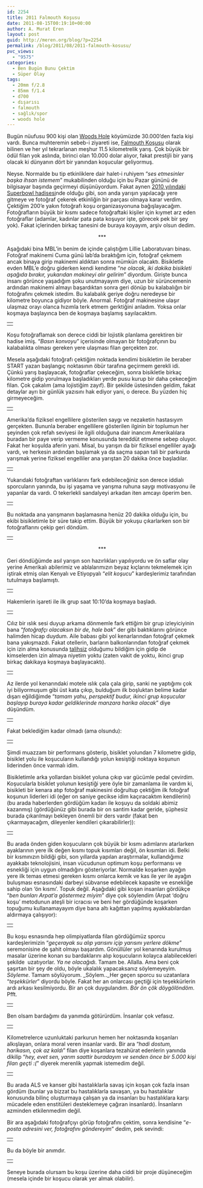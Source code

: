 ```yaml
---
id: 2254
title: 2011 Falmouth Koşusu
date: 2011-08-15T00:19:10+00:00
author: A. Murat Eren
layout: post
guid: http://meren.org/blog/?p=2254
permalink: /blog/2011/08/2011-falmouth-kosusu/
pvc_views:
  - "9575"
categories:
  - Ben Bugün Bunu Çektim
  - Süper Olay
tags:
  - 20mm f/2.8
  - 85mm f/1.4
  - d700
  - dışarısı
  - falmouth
  - sağlık/spor
  - woods hole
---
```

Bugün nüufusu 900 kişi olan [Woods Hole](http://meren.org/blog/2011/06/woods-holeda-yasam/) köyümüzde 30.000&#8217;den fazla kişi vardı. Bunca muhteremin sebeb-i ziyareti ise, [Falmouth Koşusu](http://en.wikipedia.org/wiki/Falmouth_Road_Race) olarak bilinen ve her yıl tekrarlanan meşhur 11.5 kilometrelik yarış. Çok büyük bir ödül filan yok aslında, birinci olan 10.000 dolar alıyor, fakat prestijli bir yarış olacak ki dünyanın dört bir yanından koşucular geliyormuş.

Neyse. Normalde bu tip etkinliklere dair halet-i ruhiyem &#8220;_ses etmesinler başka ihsan istemem_&#8221; mukabilinden olduğu için bu Pazar gününü de bilgisayar başında geçirmeyi düşünüyordum. Fakat aynen [2010 yılındaki Superbowl hadisesi](http://meren.org/blog/2010/02/super-bowl-esnasinda-french-quarter-new-orleans/)nde olduğu gibi, son anda yarışın yapılacağı yere gitmeye ve fotoğraf çekerek etkinliğin bir parçası olmaya karar verdim. Çektiğim 200&#8217;e yakın fotoğrafı koşu organizasyonuna bağışlayacağım. Fotoğrafların büyük bir kısmı sadece fotoğraftaki kişiler için kıymet arz eden fotoğraflar (adamlar, kadınlar pata pata koşuyor işte, görecek pek bir şey yok). Fakat içlerinden birkaç tanesini de buraya koyayım, arşiv olsun dedim.

<p style="text-align: center;">
  ***
</p>

Aşağıdaki bina MBL&#8217;in benim de içinde çalıştığım Lillie Laboratuvarı binası. Fotoğraf makinemi Cuma günü lab&#8217;da bıraktığım için, fotoğraf çekmem ancak binaya girip makinemi aldıktan sonra mümkün olacaktı. Bisikletle evden MBL&#8217;e doğru giderken kendi kendime &#8220;_ne olacak, iki dakika bisikleti aşağıda bırakır, yukarıdan makineyi alır gelirim_&#8221; diyordum. Girişte bunca insanı görünce yaşadığım şoku unutmayayım diye, uzun bir sürüncemenin ardından makinemi almayı başardıktan sonra geri dönüp bu kalabalığın bir fotoğrafını çekmek istedim. Bu kalabalık geriye doğru neredeyse bir kilometre boyunca gidiyor böyle. Anormal. Fotoğraf makinesine ulaşır ulaşmaz orayı olanca hızımla terk etmem gerktiğini anladım. Yoksa onlar koşmaya başlayınca ben de koşmaya başlamış sayılacaktım.

<table border="0" width="100%">
  <tr>
    <td align="center">
      <img src="{{ site.baseurl }}/images/2011-falmouth-kosusu-frace-3.jpg" border="0/" alt="" />
    </td>
  </tr>
</table>

Koşu fotoğraflamak son derece ciddi bir lojistik planlama gerektiren bir hadise imiş. &#8220;_Basın konvoyu_&#8221; içerisinde olmayan bir fotoğrafçının bu kalabalıkta olması gereken yere ulaşması filan gerçekten zor.

Mesela aşağıdaki fotoğrafı çektiğim noktada kendimi bisikletim ile beraber START yazan başlangıç noktasının öbür tarafına geçirmem gerekli idi. Çünkü yarış başlayacak, fotoğraflar çekeceğim, sonra bisikletle birkaç kilometre gidip yorulmaya başladıkları yerde pusu kurup bir daha çekeceğim filan. Çok çakalım (ama lojistiğim zayıf). Bir şekilde üstesinden geldim, fakat detaylar ayrı bir günlük yazısını hak ediyor yani, o derece. Bu yüzden hiç girmeyeceğim.

<table border="0" width="100%">
  <tr>
    <td align="center">
      <img src="{{ site.baseurl }}/images/2011-falmouth-kosusu-frace-4.jpg" border="0/" alt="" />
    </td>
  </tr>
</table>

Amerika&#8217;da fiziksel engellilere gösterilen saygı ve nezaketin hastasıyım gerçekten. Bununla beraber engellilere gösterilen ilginin bir toplumun her şeyinden çok refah seviyesi ile ilgili olduğuna dair inancım Amerikalılara buradan bir paye verip vermeme konusunda tereddüt etmeme sebep oluyor. Fakat her koşulda aferin yani. Misal, bu yarışın da bir fiziksel engelliler ayağı vardı, ve herkesin ardından başlamak ya da saçma sapan tali bir parkurda yarışmak yerine fiziksel engelliler ana yarıştan 20 dakika önce başladılar.

<table border="0" width="100%">
  <tr>
    <td align="center">
      <img src="{{ site.baseurl }}/images/2011-falmouth-kosusu-frace-10.jpg" border="0/" alt="" />
    </td>
  </tr>
</table>

Yukarıdaki fotoğraftan varlıklarını fark edebileceğiniz son derece iddialı sporcuların yanında, bu işi yaşama ve yarışma ruhuna saygı motivasyonu ile yapanlar da vardı. O tekerlekli sandalyeyi arkadan iten amcayı öperim ben.

<table border="0" width="100%">
  <tr>
    <td align="center">
      <img src="{{ site.baseurl }}/images/2011-falmouth-kosusu-frace-14.jpg" border="0/" alt="" />
    </td>
  </tr>
</table>

Bu noktada ana yarışmanın başlamasına henüz 20 dakika olduğu için, bu ekibi bisikletimle bir süre takip ettim. Büyük bir yokuşu çıkarlarken son bir fotoğraflarını çekip geri döndüm.

<table border="0" width="100%">
  <tr>
    <td align="center">
      <img src="{{ site.baseurl }}/images/2011-falmouth-kosusu-frace-16.jpg" border="0/" alt="" />
    </td>
  </tr>
</table>

<p style="text-align: center;">
  ***
</p>

Geri döndüğümde asıl yarışın son hazırlıkları yapılıyordu ve ön saflar olay yerine Amerikalı abilerimiz ve ablalarımızın beyaz kıçlarını tekmelemek için iştirak etmiş olan Kenyalı ve Etiyopyalı &#8220;_elit koşucu_&#8221; kardeşlerimiz tarafından tutulmaya başlamıştı.

<table border="0" width="100%">
  <tr>
    <td align="center">
      <img src="{{ site.baseurl }}/images/2011-falmouth-kosusu-frace-19.jpg" border="0/" alt="" />
    </td>
  </tr>
</table>

Hakemlerin işareti ile ilk grup saat 10:10&#8217;da koşmaya başladı.

<table border="0" width="100%">
  <tr>
    <td align="center">
      <img src="{{ site.baseurl }}/images/2011-falmouth-kosusu-frace-27.jpg" border="0/" alt="" />
    </td>
  </tr>
</table>

Cılız bir ıslık sesi duyup arkama dönmemle fark ettiğim bir grup izleyiciyinin bana &#8220;_fotoğrafçı olacaksın bir de, hale bak_&#8221; der gibi baktıklarını görünce halimden hicap duydum. Aile babası gibi yol kenarlarından fotoğraf çekmek bana yakışmazdı. Fakat otellerin, barların balkonlarından fotoğraf çekmek için izin alma konusunda [talihsiz](http://meren.org/blog/2009/01/biscuit-palace-clover-grill/) olduğumu bildiğim için gidip de kimselerden izin almaya niyetim yoktu (zaten vakit de yoktu, ikinci grup birkaç dakikaya koşmaya başlayacaktı).

<table border="0" width="100%">
  <tr>
    <td align="center">
      <img src="{{ site.baseurl }}/images/2011-falmouth-kosusu-frace-28.jpg" border="0/" alt="" />
    </td>
  </tr>
</table>

Az ilerde yol kenarındaki motele ıslık çala çala girip, sanki ne yaptığımı çok iyi biliyormuşum gibi üst kata çıkıp, bulduğum ilk boşluktan belime kadar dışarı eğildiğimde &#8220;_tamam yahu, perspektif budur, ikinci grup koşucular başlayıp buraya kadar geldiklerinde manzara harika olacak_&#8221; diye düşündüm.

<table border="0" width="100%">
  <tr>
    <td align="center">
      <img src="{{ site.baseurl }}/images/2011-falmouth-kosusu-frace-31.jpg" border="0/" alt="" />
    </td>
  </tr>
</table>

Fakat beklediğim kadar olmadı (ama olsundu):

<table border="0" width="100%">
  <tr>
    <td align="center">
      <img src="{{ site.baseurl }}/images/2011-falmouth-kosusu-frace-40.jpg" border="0/" alt="" />
    </td>
  </tr>
</table>

Şimdi muazzam bir performans gösterip, bisiklet yolundan 7 kilometre gidip, bisiklet yolu ile koşucuların kullandığı yolun kesiştiği noktaya koşunun liderinden önce varmalı idim.

Bisikletimle arka yollardan bisiklet yoluna çıkıp var gücümle pedal çevirdim. Koşucularla bisiklet yolunun kesiştiği yere öyle bir zamanlama ile vardım ki, bisikleti bir kenara atıp fotoğraf makinesini doğrultup çektiğim ilk fotoğraf koşunun liderleri idi (eğer on saniye gecikse idim kaçıracaktım kendilerini) (bu arada haberlerden gördüğüm kadarı ile koşuyu da soldaki abimiz kazanmış) (gördüğünüz gibi burada bir on santim kadar geride, şüphesiz burada çıkarılmayı bekleyen önemli bir ders vardır (fakat ben çıkarmayacağım, dileyenler kendileri çıkarabilirler)):

<table border="0" width="100%">
  <tr>
    <td align="center">
      <img src="{{ site.baseurl }}/images/2011-falmouth-kosusu-frace-41.jpg" border="0/" alt="" />
    </td>
  </tr>
</table>

Bu arada önden giden koşucuların çok büyük bir kısmı adımlarını atarlarken ayaklarının yere ilk değen kısmı topuk kısımları değil, ön kısımları idi. Belki bir kısmınızın bildiği gibi, son yıllarda yapılan araştırmalar, kullandığımız ayakkabı teknolojisini, insan vücudunun optimum koşu performansı ve esnekliği için uygun olmadığını gösteriyorlar. Normalde koşarken ayağın yere ilk temas etmesi gereken kısmı onlarca kemik ve kas ile yer ile ayağın buluşması esnasındaki darbeyi sübvanse edebilecek kapasite ve esnekliğe sahip olan &#8216;ön kısmı&#8217;. Topuk değil. Aşağıdaki gibi koşan insanları gördükçe &#8220;_ben bunları Arpat&#8217;a göstermez miyim_&#8221; diye çok söylendim (Arpat &#8216;doğru koşu&#8217; metodunun ateşli bir icracısı ve beni her gördüğünde koşarken topuğumu kullanamayayım diye bana altı kağıttan yapılmış ayakkabılardan aldırmaya çalışıyor):

<table border="0" width="100%">
  <tr>
    <td align="center">
      <img src="{{ site.baseurl }}/images/2011-falmouth-kosusu-frace-49.jpg" border="0/" alt="" />
    </td>
  </tr>
</table>

Bu koşu esnasında hep olimpiyatlarda filan gördüğümüz sporcu kardeşlerimizin &#8220;_geçerayak su alıp yarısını içip yarısını yerlere dökme_&#8221; seremonisine de şahit olmayı başardım. Gönüllüler yol kenarında kurulmuş masalar üzerine konan su bardaklarını alıp koşucuların kolayca alabilecekleri şekilde  uzatıyorlar. _Ya ne olacağıdı_. Tamam be. Allalla. Ama beni çok şaşırtan bir şey de oldu, böyle ukalalık yapacaksanız söylemeyeyim. _Söyleme_. Tamam söylüyorum. _Söylem.._Her geçen sporcu su uzatanlara &#8220;_teşekkürler_&#8221; diyordu böyle. Fakat her an onlarcası geçtiği için teşekkürlerin ardı arkası kesilmiyordu. Bir an çok duygulandım. _Bör ön çök döygölöndöm_. Pfft.

<table border="0" width="100%">
  <tr>
    <td align="center">
      <img src="{{ site.baseurl }}/images/2011-falmouth-kosusu-frace-60.jpg" border="0/" alt="" />
    </td>
  </tr>
</table>

Ben olsam bardağımı da yanımda götürürdüm. İnsanlar çok vefasız.

<table border="0" width="100%">
  <tr>
    <td align="center">
      <img src="{{ site.baseurl }}/images/2011-falmouth-kosusu-frace-64.jpg" border="0/" alt="" />
    </td>
  </tr>
</table>

Kilometrelerce uzunluktaki parkurun hemen her noktasında koşanları alkışlayan, onlara moral veren insanlar vardı. Bir ara &#8220;_hadi dostum, harikasın, çok az kaldı_&#8221; filan diye koşanlara tezahürat edenlerin yanında dikilip &#8220;_hey, evet sen, yarım saattir buradayım ve senden önce bir 5.000 kişi filan geçti :(_&#8221; diyerek merenlik yapmak istemedim değil.

<table border="0" width="100%">
  <tr>
    <td align="center">
      <img src="{{ site.baseurl }}/images/2011-falmouth-kosusu-frace-65.jpg" border="0/" alt="" />
    </td>
  </tr>
</table>

Bu arada ALS ve kanser gibi hastalıklarla savaş için koşan çok fazla insan gördüm (bunlar ya bizzat bu hastalıklarla savaşan, ya bu hastalıklar konusunda bilinç oluşturmaya çalışan ya da insanları bu hastalıklara karşı mücadele eden enstitüleri desteklemeye çağıran insanlardı). İnsanların azminden etkilenmedim değil.

Bir ara aşağıdaki fotoğrafçıyı görüp fotoğrafını çektim, sonra kendisine &#8220;_e-posta adresini ver, fotoğrafını göndereyim_&#8221; dedim, pek sevindi:

<table border="0" width="100%">
  <tr>
    <td align="center">
      <img src="{{ site.baseurl }}/images/2011-falmouth-kosusu-frace-80.jpg" border="0/" alt="" />
    </td>
  </tr>
</table>

Bu da böyle bir anımdır.

<table border="0" width="100%">
  <tr>
    <td align="center">
      <img src="{{ site.baseurl }}/images/2011-falmouth-kosusu-frace-72.jpg" border="0/" alt="" />
    </td>
  </tr>
</table>

Seneye burada olursam bu koşu üzerine daha ciddi bir proje düşüneceğim (mesela içinde bir koşucu olarak yer almak olabilir).
